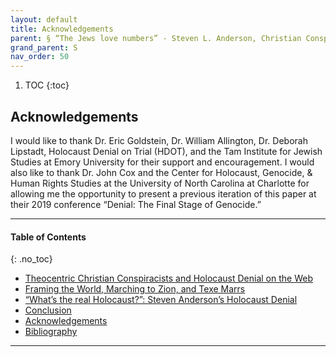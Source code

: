 ```yaml
---
layout: default
title: Acknowledgements 
parent: § “The Jews love numbers” - Steven L. Anderson, Christian Conspiracists, and the Spiritual Dimensions of Holocaust Denial 
grand_parent: S
nav_order: 50 
---
```

<style>
.dont-break-out {
  /* These are technically the same, but use both */
  overflow-wrap: break-word;
  word-wrap: break-word;

     -ms-word-break: break-all;
  /* This is the dangerous one in WebKit, as it breaks things wherever */
  word-break: break-all;
  /* Instead use this non-standard one: */
  word-break: break-word;
}

.youtube-container {
    position: relative;
    width: 100%;
    height: 0;
    padding-bottom: 56.25%;
}
.youtube-video {
    position: absolute;
    top: 0;
    left: 0;
    width: 100%;
    height: 100%;
}

</style>

<div class="dont-break-out" markdown="1">

1. TOC
{:toc}

## Acknowledgements
I would like to thank Dr. Eric Goldstein, Dr. William Allington, Dr. Deborah Lipstadt, Holocaust Denial on Trial (HDOT), and the Tam Institute for Jewish Studies at Emory University for their support and encouragement. I would also like to thank Dr. John Cox and the Center for Holocaust, Genocide, & Human Rights Studies at the University of North Carolina at Charlotte for allowing me the opportunity to present a previous iteration of this paper at their 2019 conference “Denial: The Final Stage of Genocide.”

***

#### Table of Contents
{: .no_toc}

<ul><li> <a href="/docs/S/Spiritual-Dimensions-of-Holocaust-Denial-1/">
Theocentric Christian Conspiracists and Holocaust Denial on the Web</a></li><li> <a href="/docs/S/Spiritual-Dimensions-of-Holocaust-Denial-2/">
Framing the World, Marching to Zion, and Texe Marrs</a></li><li> <a href="/docs/S/Spiritual-Dimensions-of-Holocaust-Denial-3/">
“What’s the real Holocaust?”: Steven Anderson’s Holocaust Denial</a></li><li> <a href="/docs/S/Spiritual-Dimensions-of-Holocaust-Denial-4/">
Conclusion</a></li><li> <a href="/docs/S/Spiritual-Dimensions-of-Holocaust-Denial-5/">
Acknowledgements</a></li><li> <a href="/docs/S/Spiritual-Dimensions-of-Holocaust-Denial-6/">
Bibliography</a></li></ul>

***

</div>
